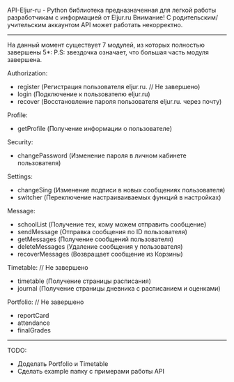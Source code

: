 API-Eljur-ru - Python библиотека предназначенная для легкой работы разработчикам с информацией от Eljur.ru
Внимание! С родительским/учительским аккаунтом API может работать некорректно.

---

На данный момент существует 7 модулей, из которых полностью завершены 5*:
P.S: звездочка означает, что большая часть модуля завершена.

Authorization:
- register (Регистрация пользователя eljur.ru. // Не завершено)
- login (Подключение к пользователю eljur.ru)
- recover (Восстановление пароля пользователя eljur.ru. через почту)

Profile:
- getProfile (Получение информации о пользователе)

Security:
- changePassword (Изменение пароля в личном кабинете пользователя)

Settings:
- changeSing (Изменение подписи в новых сообщениях пользователя)
- switcher (Переключение настраиваиваемых функций в настройках)

Message:
- schoolList (Получение тех, кому можем отправить сообщение)
- sendMessage (Отправка сообщения по ID пользователя)
- getMessages (Получение сообщений пользователя)
- deleteMessages (Удаление сообщения у пользователя)
- recoverMessages (Возвращает сообщение из Корзины)

Timetable: // Не завершено
- timetable (Получение страницы расписания)
- journal (Получение страницы дневника с расписанием и оценками)

Portfolio: // Не завершено
- reportCard
- attendance
- finalGrades

---
TODO:
- Доделать Portfolio и Timetable
- Сделать example папку с примерами работы API
